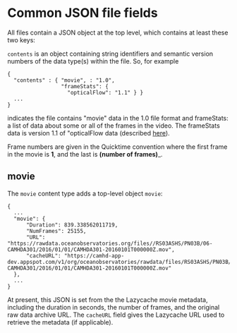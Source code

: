 
# Common JSON file fields

All files contain a JSON object at the top level, which contains at least these two keys:

`contents` is an object containing string identifiers and semantic version
numbers of the data type(s) within the file.  So, for example

```
{
  "contents" : { "movie", : "1.0",
                 "frameStats": {
                   "opticalFlow": "1.1" } }
  ...
}
```

indicates the file contains "movie" data in the 1.0 file format and frameStats: a list of data about some or all of the frames in the video.   The frameStats data is version 1.1 of "opticalFlow data (described [here](OpticalFlow.md)).

Frame numbers are given in the Quicktime convention where the first frame in the movie is __1__,
and the last is __(number of frames)___.

## movie

The `movie` content type adds a top-level object `movie`:

```
{
  ...
  "movie": {
      "Duration": 839.338562011719,
      "NumFrames": 25155,
      "URL": "https://rawdata.oceanobservatories.org/files//RS03ASHS/PN03B/06-CAMHDA301/2016/01/01/CAMHDA301-20160101T000000Z.mov",
      "cacheURL": "https://camhd-app-dev.appspot.com/v1/org/oceanobservatories/rawdata/files/RS03ASHS/PN03B/06-CAMHDA301/2016/01/01/CAMHDA301-20160101T000000Z.mov"
  },
  ...
}
```

At present, this JSON is set from the the Lazycache movie metadata, including
the duration in seconds, the number of frames, and the original
raw data archive URL.   The `cacheURL` field gives the Lazycache URL used
to retrieve the metadata (if applicable).
